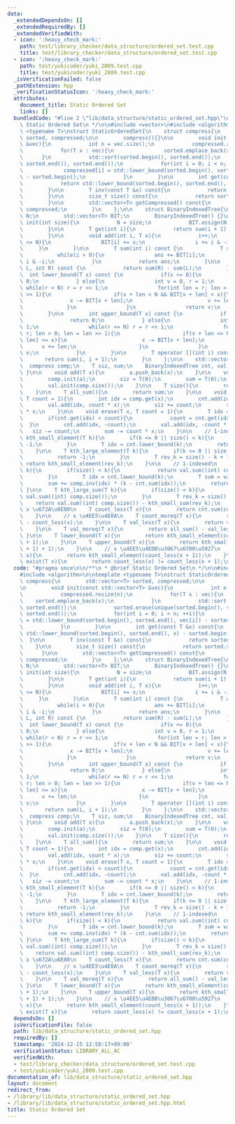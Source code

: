 ```yaml
---
data:
  _extendedDependsOn: []
  _extendedRequiredBy: []
  _extendedVerifiedWith:
  - icon: ':heavy_check_mark:'
    path: test/library_checker/data_structure/ordered_set.test.cpp
    title: test/library_checker/data_structure/ordered_set.test.cpp
  - icon: ':heavy_check_mark:'
    path: test/yukicoder/yuki_2809.test.cpp
    title: test/yukicoder/yuki_2809.test.cpp
  _isVerificationFailed: false
  _pathExtension: hpp
  _verificationStatusIcon: ':heavy_check_mark:'
  attributes:
    document_title: Static Ordered Set
    links: []
  bundledCode: "#line 2 \"lib/data_structure/static_ordered_set.hpp\"\n\n/**\n * @brief\
    \ Static Ordered Set\n */\n\n#include <vector>\n#include <algorithm>\n\ntemplate\
    \ <typename T>\nstruct StaticOrderedSet{\n    struct compress{\n        std::vector<T>\
    \ sorted, compressed;\n\n        compress(){}\n\n        void init(const std::vector<T>\
    \ &vec){\n            int n = vec.size();\n            compressed.resize(n);\n\
    \            for(T x : vec){\n                sorted.emplace_back(x);\n      \
    \      }\n            std::sort(sorted.begin(), sorted.end());\n            sorted.erase(unique(sorted.begin(),\
    \ sorted.end()), sorted.end());\n            for(int i = 0; i < n; ++i){\n   \
    \             compressed[i] = std::lower_bound(sorted.begin(), sorted.end(), vec[i])\
    \ - sorted.begin();\n            }\n        }\n\n        int get(const T &x) const{\n\
    \            return std::lower_bound(sorted.begin(), sorted.end(), x) - sorted.begin();\n\
    \        }\n\n        T inv(const T &x) const{\n            return sorted[x];\n\
    \        }\n\n        size_t size() const{\n            return sorted.size();\n\
    \        }\n\n        std::vector<T> getCompressed() const{\n            return\
    \ compressed;\n        }\n    };\n\n    struct BinaryIndexedTree{\n        int\
    \ N;\n        std::vector<T> BIT;\n        BinaryIndexedTree() {}\n\n        void\
    \ init(int size){\n            N = size;\n            BIT.assign(N + 1, 0);\n\
    \        }\n\n        T get(int i){\n            return sum(i + 1) - sum(i);\n\
    \        }\n\n        void add(int i, T x){\n            i++;\n            while(i\
    \ <= N){\n                BIT[i] += x;\n                i += i & -i;\n       \
    \     }\n        }\n\n        T sum(int i) const {\n            T ans = 0;\n \
    \           while(i > 0){\n                ans += BIT[i];\n                i -=\
    \ i & -i;\n            }\n            return ans;\n        }\n\n        T sum(int\
    \ L, int R) const {\n            return sum(R) - sum(L);\n        }\n\n      \
    \  int lower_bound(T x) const {\n            if(x <= 0){\n                return\
    \ 0;\n            } else{\n                int v = 0, r = 1;\n               \
    \ while(r < N) r = r << 1;\n                for(int len = r; len > 0; len = len\
    \ >> 1){\n                    if(v + len < N && BIT[v + len] < x){\n         \
    \               x -= BIT[v + len];\n                        v += len;\n      \
    \              }\n                }\n                return v;\n            }\n\
    \        }\n\n        int upper_bound(T x) const {\n            if(x < 0){\n \
    \               return 0;\n            } else{\n                int v = 0, r =\
    \ 1;\n                while(r <= N) r = r << 1;\n                for(int len =\
    \ r; len > 0; len = len >> 1){\n                    if(v + len <= N && BIT[v +\
    \ len] <= x){\n                        x -= BIT[v + len];\n                  \
    \      v += len;\n                    }\n                }\n                return\
    \ v;\n            }\n        }\n\n        T operator [](int i) const {\n     \
    \       return sum(i, i + 1);\n        }\n    };\n\n    std::vector<T> a;\n  \
    \  compress comp;\n    T siz, sum;\n    BinaryIndexedTree cnt, val;\n\n    StaticOrderedSet(){\
    \ }\n\n    void add(T x){\n        a.push_back(x);\n    }\n\n    void build(){\n\
    \        comp.init(a);\n        siz = T(0);\n        sum = T(0);\n        cnt.init(comp.size());\n\
    \        val.init(comp.size());\n    }\n\n    T size(){\n        return siz;\n\
    \    }\n\n    T all_sum(){\n        return sum;\n    }\n\n    void insert(T x,\
    \ T count = 1){\n        int idx = comp.get(x);\n        cnt.add(idx, count);\n\
    \        val.add(idx, count * x);\n        siz += count;\n        sum += count\
    \ * x;\n    }\n\n    void erase(T x, T count = 1){\n        T idx = comp.get(x);\n\
    \        if(cnt.get(idx) < count){\n            count = cnt.get(idx);\n      \
    \  }\n        cnt.add(idx, -count);\n        val.add(idx, -count * x);\n     \
    \   siz -= count;\n        sum -= count * x;\n    }\n\n    // 1-indexed\n    T\
    \ kth_small_element(T k){\n        if(k <= 0 || size() < k){\n            return\
    \ -1;\n        }\n        T idx = cnt.lower_bound(k);\n        return comp.inv(idx);\n\
    \    }\n\n    T kth_large_element(T k){\n        if(k <= 0 || size() < k){\n \
    \           return -1;\n        }\n        T rev_k = size() - k + 1;\n       \
    \ return kth_small_element(rev_k);\n    }\n\n    // 1-indexed\n    T kth_small_sum(T\
    \ k){\n        if(size() < k){\n            return val.sum((int) comp.size());\n\
    \        }\n        T idx = cnt.lower_bound(k);\n        T sum = val.sum(idx);\n\
    \        sum += comp.inv(idx) * (k - cnt.sum(idx));\n        return sum;\n   \
    \ }\n\n    T kth_large_sum(T k){\n        if(size() < k){\n            return\
    \ val.sum((int) comp.size());\n        }\n        T rev_k = size() - k;\n    \
    \    return val.sum((int) comp.size()) - kth_small_sum(rev_k);\n    }\n\n    //\
    \ x \u672A\u6E80\n    T count_less(T x){\n        return cnt.sum(comp.get(x));\n\
    \    }\n\n    // x \u4EE5\u4E0A\n    T count_moreq(T x){\n        return size()\
    \ - count_less(x);\n    }\n\n    T val_less(T x){\n        return val.sum(comp.get(x));\n\
    \    }\n\n    T val_moreq(T x){\n        return all_sum() - val_less(x);\n   \
    \ }\n\n    T lower_bound(T x){\n        return kth_small_element(count_less(x)\
    \ + 1);\n    }\n\n    T upper_bound(T x){\n        return kth_small_element(count_less(x\
    \ + 1) + 1);\n    }\n\n    // x \u4EE5\u4E0B\u3067\u6700\u5927\n    T reverse_lower_bound(T\
    \ x){\n        return kth_small_element(count_less(x + 1));\n    }\n\n    bool\
    \ exist(T x){\n        return count_less(x) != count_less(x + 1);\n    }\n};\n"
  code: "#pragma once\n\n/**\n * @brief Static Ordered Set\n */\n\n#include <vector>\n\
    #include <algorithm>\n\ntemplate <typename T>\nstruct StaticOrderedSet{\n    struct\
    \ compress{\n        std::vector<T> sorted, compressed;\n\n        compress(){}\n\
    \n        void init(const std::vector<T> &vec){\n            int n = vec.size();\n\
    \            compressed.resize(n);\n            for(T x : vec){\n            \
    \    sorted.emplace_back(x);\n            }\n            std::sort(sorted.begin(),\
    \ sorted.end());\n            sorted.erase(unique(sorted.begin(), sorted.end()),\
    \ sorted.end());\n            for(int i = 0; i < n; ++i){\n                compressed[i]\
    \ = std::lower_bound(sorted.begin(), sorted.end(), vec[i]) - sorted.begin();\n\
    \            }\n        }\n\n        int get(const T &x) const{\n            return\
    \ std::lower_bound(sorted.begin(), sorted.end(), x) - sorted.begin();\n      \
    \  }\n\n        T inv(const T &x) const{\n            return sorted[x];\n    \
    \    }\n\n        size_t size() const{\n            return sorted.size();\n  \
    \      }\n\n        std::vector<T> getCompressed() const{\n            return\
    \ compressed;\n        }\n    };\n\n    struct BinaryIndexedTree{\n        int\
    \ N;\n        std::vector<T> BIT;\n        BinaryIndexedTree() {}\n\n        void\
    \ init(int size){\n            N = size;\n            BIT.assign(N + 1, 0);\n\
    \        }\n\n        T get(int i){\n            return sum(i + 1) - sum(i);\n\
    \        }\n\n        void add(int i, T x){\n            i++;\n            while(i\
    \ <= N){\n                BIT[i] += x;\n                i += i & -i;\n       \
    \     }\n        }\n\n        T sum(int i) const {\n            T ans = 0;\n \
    \           while(i > 0){\n                ans += BIT[i];\n                i -=\
    \ i & -i;\n            }\n            return ans;\n        }\n\n        T sum(int\
    \ L, int R) const {\n            return sum(R) - sum(L);\n        }\n\n      \
    \  int lower_bound(T x) const {\n            if(x <= 0){\n                return\
    \ 0;\n            } else{\n                int v = 0, r = 1;\n               \
    \ while(r < N) r = r << 1;\n                for(int len = r; len > 0; len = len\
    \ >> 1){\n                    if(v + len < N && BIT[v + len] < x){\n         \
    \               x -= BIT[v + len];\n                        v += len;\n      \
    \              }\n                }\n                return v;\n            }\n\
    \        }\n\n        int upper_bound(T x) const {\n            if(x < 0){\n \
    \               return 0;\n            } else{\n                int v = 0, r =\
    \ 1;\n                while(r <= N) r = r << 1;\n                for(int len =\
    \ r; len > 0; len = len >> 1){\n                    if(v + len <= N && BIT[v +\
    \ len] <= x){\n                        x -= BIT[v + len];\n                  \
    \      v += len;\n                    }\n                }\n                return\
    \ v;\n            }\n        }\n\n        T operator [](int i) const {\n     \
    \       return sum(i, i + 1);\n        }\n    };\n\n    std::vector<T> a;\n  \
    \  compress comp;\n    T siz, sum;\n    BinaryIndexedTree cnt, val;\n\n    StaticOrderedSet(){\
    \ }\n\n    void add(T x){\n        a.push_back(x);\n    }\n\n    void build(){\n\
    \        comp.init(a);\n        siz = T(0);\n        sum = T(0);\n        cnt.init(comp.size());\n\
    \        val.init(comp.size());\n    }\n\n    T size(){\n        return siz;\n\
    \    }\n\n    T all_sum(){\n        return sum;\n    }\n\n    void insert(T x,\
    \ T count = 1){\n        int idx = comp.get(x);\n        cnt.add(idx, count);\n\
    \        val.add(idx, count * x);\n        siz += count;\n        sum += count\
    \ * x;\n    }\n\n    void erase(T x, T count = 1){\n        T idx = comp.get(x);\n\
    \        if(cnt.get(idx) < count){\n            count = cnt.get(idx);\n      \
    \  }\n        cnt.add(idx, -count);\n        val.add(idx, -count * x);\n     \
    \   siz -= count;\n        sum -= count * x;\n    }\n\n    // 1-indexed\n    T\
    \ kth_small_element(T k){\n        if(k <= 0 || size() < k){\n            return\
    \ -1;\n        }\n        T idx = cnt.lower_bound(k);\n        return comp.inv(idx);\n\
    \    }\n\n    T kth_large_element(T k){\n        if(k <= 0 || size() < k){\n \
    \           return -1;\n        }\n        T rev_k = size() - k + 1;\n       \
    \ return kth_small_element(rev_k);\n    }\n\n    // 1-indexed\n    T kth_small_sum(T\
    \ k){\n        if(size() < k){\n            return val.sum((int) comp.size());\n\
    \        }\n        T idx = cnt.lower_bound(k);\n        T sum = val.sum(idx);\n\
    \        sum += comp.inv(idx) * (k - cnt.sum(idx));\n        return sum;\n   \
    \ }\n\n    T kth_large_sum(T k){\n        if(size() < k){\n            return\
    \ val.sum((int) comp.size());\n        }\n        T rev_k = size() - k;\n    \
    \    return val.sum((int) comp.size()) - kth_small_sum(rev_k);\n    }\n\n    //\
    \ x \u672A\u6E80\n    T count_less(T x){\n        return cnt.sum(comp.get(x));\n\
    \    }\n\n    // x \u4EE5\u4E0A\n    T count_moreq(T x){\n        return size()\
    \ - count_less(x);\n    }\n\n    T val_less(T x){\n        return val.sum(comp.get(x));\n\
    \    }\n\n    T val_moreq(T x){\n        return all_sum() - val_less(x);\n   \
    \ }\n\n    T lower_bound(T x){\n        return kth_small_element(count_less(x)\
    \ + 1);\n    }\n\n    T upper_bound(T x){\n        return kth_small_element(count_less(x\
    \ + 1) + 1);\n    }\n\n    // x \u4EE5\u4E0B\u3067\u6700\u5927\n    T reverse_lower_bound(T\
    \ x){\n        return kth_small_element(count_less(x + 1));\n    }\n\n    bool\
    \ exist(T x){\n        return count_less(x) != count_less(x + 1);\n    }\n};\n"
  dependsOn: []
  isVerificationFile: false
  path: lib/data_structure/static_ordered_set.hpp
  requiredBy: []
  timestamp: '2024-12-15 12:50:17+09:00'
  verificationStatus: LIBRARY_ALL_AC
  verifiedWith:
  - test/library_checker/data_structure/ordered_set.test.cpp
  - test/yukicoder/yuki_2809.test.cpp
documentation_of: lib/data_structure/static_ordered_set.hpp
layout: document
redirect_from:
- /library/lib/data_structure/static_ordered_set.hpp
- /library/lib/data_structure/static_ordered_set.hpp.html
title: Static Ordered Set
---
```

